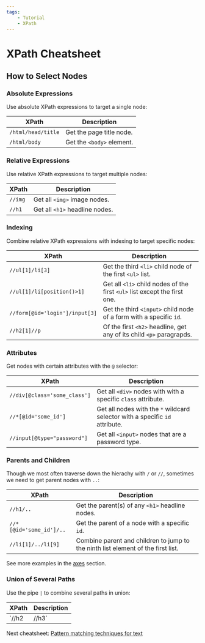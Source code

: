```yaml
---
tags:
    - Tutorial
    - XPath
---
```


# XPath Cheatsheet
## How to Select Nodes
### Absolute Expressions
Use absolute XPath expressions to target a single node:

| XPath | Description |
| ----- | ----------- |
| `/html/head/title` | Get the page title node. |
| `/html/body` | Get the `<body>` element. |

### Relative Expressions
Use relative XPath expressions to target multiple nodes:

| XPath | Description |
| ----- | ----------- |
| `//img` | Get all `<img>` image nodes. |
| `//h1` | Get all `<h1>` headline nodes. |

### Indexing
Combine relative XPath expressions with indexing to target specific nodes:

| XPath | Description |
| ----- | ----------- |
| `//ul[1]/li[3]` | Get the third `<li>` child node of the first `<ul>` list. |
| `//ul[1]/li[position()>1]` | Get all `<li>` child nodes of the first `<ul>` list except the first one. |
| `//form[@id='login']/input[3]` | Get the third `<input>` child node of a form with a specific `id`. |
| `//h2[1]//p` | Of the first `<h2>` headline, get any of its child `<p>` paragrapds. |

### Attributes
Get nodes with certain attributes with the `@` selector:

| XPath | Description |
| ----- | ----------- |
| `//div[@class='some_class']` | Get all `<div>` nodes with with a specific `class` attribute. |
| `//*[@id='some_id']` | Get all nodes with the `*` wildcard selector with a specific `id` attribute. |
| `//input[@type="password"]` | Get all `<input>` nodes that are a password type. |

### Parents and Children
Though we most often traverse down the hierachy with `/` or `//`, sometimes we need to get parent nodes with `..`:

| XPath | Description |
| ----- | ----------- |
| `//h1/..` | Get the parent(s) of any `<h1>` headline nodes. |
| `//*[@id='some_id']/..` | Get the parent of a node with a specific `id`. |
| `//li[1]/../li[9]` | Combine parent and children to jump to the ninth list element of the first list. |

See more examples in the [axes](axes.md) section.

### Union of Several Paths
Use the pipe `|` to combine several paths in union:

| XPath | Description |
| ----- | ----------- |
| `//h2 | //h3` | Get all `<h2>` and `<h3>` headline nodes. |

Next cheatsheet: [Pattern matching techniques for text](text.md)
